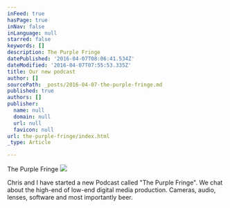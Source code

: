 ```yaml
---
inFeed: true
hasPage: true
inNav: false
inLanguage: null
starred: false
keywords: []
description: The Purple Fringe
datePublished: '2016-04-07T08:06:41.534Z'
dateModified: '2016-04-07T07:55:53.335Z'
title: Our new podcast
author: []
sourcePath: _posts/2016-04-07-the-purple-fringe.md
published: true
authors: []
publisher:
  name: null
  domain: null
  url: null
  favicon: null
url: the-purple-fringe/index.html
_type: Article

---
```

The Purple Fringe
![](https://the-grid-user-content.s3-us-west-2.amazonaws.com/0c04531e-5214-4944-a949-27d618e105d2.jpg)

Chris and I have started a new Podcast called "The Purple Fringe". We chat about the high-end of low-end digital media production. Cameras, audio, lenses, software and most importantly beer.